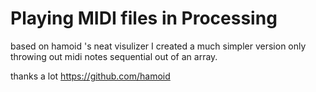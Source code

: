 # Playing MIDI files in Processing
based on hamoid 's neat visulizer
I created a much simpler version only throwing out  midi notes sequential out of an array.


thanks a lot https://github.com/hamoid
